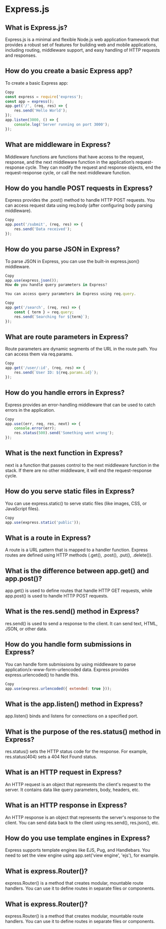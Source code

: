 # Express.js
## What is Express.js?

Express.js is a minimal and flexible Node.js web application framework that provides a robust set of features for building web and mobile applications, including routing, middleware support, and easy handling of HTTP requests and responses.

## How do you create a basic Express app?

To create a basic Express app:

```js
Copy
const express = require('express');
const app = express();
app.get('/', (req, res) => {
    res.send('Hello World');
});
app.listen(3000, () => {
    console.log('Server running on port 3000');
});
```
## What are middleware in Express?

Middleware functions are functions that have access to the request, response, and the next middleware function in the application’s request-response cycle. They can modify the request and response objects, end the request-response cycle, or call the next middleware function.

## How do you handle POST requests in Express?

Express provides the .post() method to handle HTTP POST requests. You can access request data using req.body (after configuring body parsing middleware).

```js
Copy
app.post('/submit', (req, res) => {
    res.send('Data received');
});
```
## How do you parse JSON in Express?

To parse JSON in Express, you can use the built-in express.json() middleware.

```js
Copy
app.use(express.json());
How do you handle query parameters in Express?

You can access query parameters in Express using req.query.
```
```js
Copy
app.get('/search', (req, res) => {
    const { term } = req.query;
    res.send(`Searching for ${term}`);
});
```
## What are route parameters in Express?

Route parameters are dynamic segments of the URL in the route path. You can access them via req.params.

```js
Copy
app.get('/user/:id', (req, res) => {
    res.send(`User ID: ${req.params.id}`);
});
```
## How do you handle errors in Express?

Express provides an error-handling middleware that can be used to catch errors in the application.

```js
Copy
app.use((err, req, res, next) => {
    console.error(err);
    res.status(500).send('Something went wrong');
});
```
## What is the next function in Express?

next is a function that passes control to the next middleware function in the stack. If there are no other middleware, it will end the request-response cycle.

## How do you serve static files in Express?

You can use express.static() to serve static files (like images, CSS, or JavaScript files).

```js
Copy
app.use(express.static('public'));
```
## What is a route in Express?

A route is a URL pattern that is mapped to a handler function. Express routes are defined using HTTP methods (.get(), .post(), .put(), .delete()).

## What is the difference between app.get() and app.post()?

app.get() is used to define routes that handle HTTP GET requests, while app.post() is used to handle HTTP POST requests.

## What is the res.send() method in Express?

res.send() is used to send a response to the client. It can send text, HTML, JSON, or other data.

## How do you handle form submissions in Express?

You can handle form submissions by using middleware to parse application/x-www-form-urlencoded data. Express provides express.urlencoded() to handle this.

```js
Copy
app.use(express.urlencoded({ extended: true }));
```
## What is the app.listen() method in Express?

app.listen() binds and listens for connections on a specified port.

## What is the purpose of the res.status() method in Express?

res.status() sets the HTTP status code for the response. For example, res.status(404) sets a 404 Not Found status.

## What is an HTTP request in Express?

An HTTP request is an object that represents the client's request to the server. It contains data like query parameters, body, headers, etc.

## What is an HTTP response in Express?

An HTTP response is an object that represents the server's response to the client. You can send data back to the client using res.send(), res.json(), etc.

## How do you use template engines in Express?

Express supports template engines like EJS, Pug, and Handlebars. You need to set the view engine using app.set('view engine', 'ejs'), for example.

## What is express.Router()?

express.Router() is a method that creates modular, mountable route handlers. You can use it to define routes in separate files or components.
## What is express.Router()?

express.Router() is a method that creates modular, mountable route handlers. You can use it to define routes in separate files or components.

